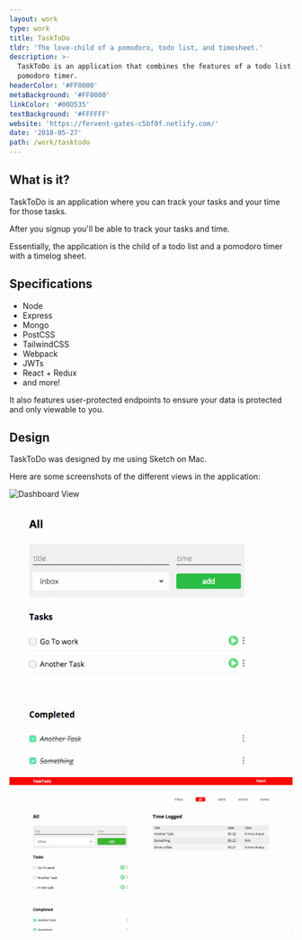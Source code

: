 ```yaml
---
layout: work
type: work
title: TaskToDo
tldr: 'The love-child of a pomodoro, todo list, and timesheet.'
description: >-
  TaskToDo is an application that combines the features of a todo list with a
  pomodoro timer.
headerColor: '#FF0000'
metaBackground: '#FF0000'
linkColor: '#00D535'
textBackground: '#FFFFFF'
website: 'https://fervent-gates-c5bf0f.netlify.com/'
date: '2018-05-27'
path: /work/tasktodo
---
```

## What is it?

TaskToDo is an application where you can track your tasks and your time for those tasks.

After you signup you'll be able to track your tasks and time.

Essentially, the application is the child of a todo list and a pomodoro timer with a timelog sheet.

## Specifications
- Node
- Express
- Mongo
- PostCSS
- TailwindCSS
- Webpack
- JWTs
- React + Redux
- and more!

It also features user-protected endpoints to ensure your data is protected and only viewable to you.

## Design

TaskToDo was designed by me using Sketch on Mac.

Here are some screenshots of the different views in the application:

![Dashboard View](https://camo.githubusercontent.com/8ea1478bccf4d0d1480f7fa1378ceb1756bd5428/68747470733a2f2f692e696d6775722e636f6d2f41363247615a662e706e67)

![Adding a Task](https://raw.githubusercontent.com/benjaminmodayil/TimeTodo/master/repo/todo.gif)

![Starting a Timer](https://raw.githubusercontent.com/benjaminmodayil/TimeTodo/master/repo/timer.gif)
